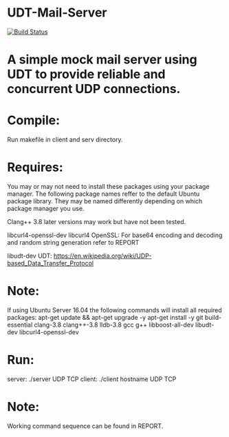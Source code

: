 # UDT-Mail-Server

[![Build Status](https://travis-ci.org/HauptJ/UDT-Mail-Server.svg?branch=master)](https://travis-ci.org/HauptJ/UDT-Mail-Server)

# A simple mock mail server using UDT to provide reliable and concurrent UDP connections.

# Compile:
Run makefile in client and serv directory.

# Requires: 
You may or may not need to install these packages using your package manager. 
The following package names reffer to the default Ubuntu package library. They may be named
differently depending on which package manager you use.

Clang++ 3.8 
later versions may work but have not been tested.

libcurl4-openssl-dev 
libcurl4 OpenSSL: For base64 encoding and decoding and random string generation
refer to REPORT

libudt-dev 
UDT: https://en.wikipedia.org/wiki/UDP-based_Data_Transfer_Protocol

# Note:
If using Ubuntu Server 16.04 the following commands will install all required packages:
apt-get update && apt-get upgrade -y
apt-get install -y git build-essential clang-3.8 clang++-3.8 lldb-3.8 gcc g++ libboost-all-dev libudt-dev libcurl4-openssl-dev

# Run:
server: ./server UDP TCP
client: ./client hostname UDP TCP

# Note:
Working command sequence can be found in REPORT.